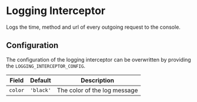 # Logging Interceptor
Logs the time, method and url of every outgoing request to the console.

## Configuration
The configuration of the logging interceptor can be overwritten by providing the `LOGGING_INTERCEPTOR_CONFIG`.

| Field | Default | Description | 
|---|---|---|
| `color` | `'black'` | The color of the log message | 
